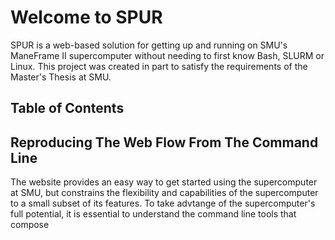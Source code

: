 # Welcome to SPUR

SPUR is a web-based solution for getting up and running on SMU's ManeFrame II supercomputer without needing to first know Bash, SLURM or Linux. This project was created in part to satisfy the requirements of the Master's Thesis at SMU.

## Table of Contents

## Reproducing The Web Flow From The Command Line
The website provides an easy way to get started using the supercomputer at SMU, but constrains the flexibility and capabilities of the supercomputer to a small subset of its features. To take advtange of the supercomputer's full potential, it is essential to understand the command line tools that compose 


